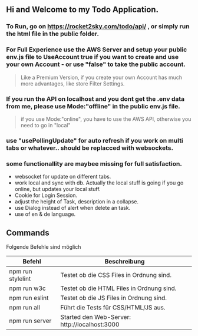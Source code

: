 ## Hi and Welcome to my Todo Application.

### To Run, go on https://rocket2sky.com/todo/api/ , or simply run the html file in the public folder.

### For Full Experience use the AWS Server and setup your public env.js file to UseAccount true if you want to create and use your own Account - or use "false" to take the public account.

> Like a Premium Version, if you create your own Account has much more advantages, like store Filter Settings.

### If you run the API on localhost and you dont get the .env data from me, please use Mode:"offline" in the public env.js file.

> if you use Mode:"online", you have to use the AWS API, otherwise you need to go in "local"

### use "usePollingUpdate" for auto refresh if you work on multi tabs or whatever.. should be replacced with websockets.

### some functionallity are maybee missing for full satisfaction.

- websocket for update on different tabs.
- work local and sync with db. Actually the local stuff is going if you go online, but updates your local stuff.
- Cookie for Login Session.
- adjust the height of Task, description in a collapse.
- use Dialog instead of alert when delete an task.
- use of en & de language.

## Commands

Folgende Befehle sind möglich

| Befehl            | Beschreibung                                  |
| ----------------- | --------------------------------------------- |
| npm run stylelint | Testet ob die CSS Files in Ordnung sind.      |
| npm run w3c       | Testet ob die HTML Files in Ordnung sind.     |
| npm run eslint    | Testet ob die JS Files in Ordnung sind.       |
| npm run all       | Führt die Tests für CSS/HTML/JS aus.          |
| npm run server    | Started den Web-Server: http://localhost:3000 |
